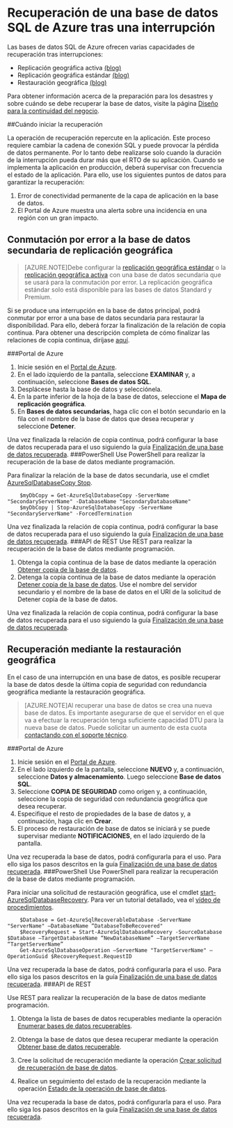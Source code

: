 <properties 
   pageTitle="Recuperación de una base de datos SQL tras un desastre" 
   description="Obtenga información acerca de cómo recuperar una base de datos tras un fallo o error en el centro de datos regional con las capacidades de replicación geográfica y restauración geográfica de bases de datos SQL de Azure." 
   services="sql-database" 
   documentationCenter="" 
   authors="elfisher" 
   manager="jeffreyg" 
   editor="monicar"/>

<tags
   ms.service="sql-database"
   ms.devlang="NA"
   ms.topic="article"
   ms.tgt_pltfrm="NA"
   ms.workload="data-management" 
   ms.date="07/14/2015"
   ms.author="elfish"/>

# Recuperación de una base de datos SQL de Azure tras una interrupción

Las bases de datos SQL de Azure ofrecen varias capacidades de recuperación tras interrupciones:

- Replicación geográfica activa [(blog)](http://azure.microsoft.com/blog/2014/07/12/spotlight-on-sql-database-active-geo-replication/)
- Replicación geográfica estándar [(blog)](http://azure.microsoft.com/blog/2014/09/03/azure-sql-database-standard-geo-replication/)
- Restauración geográfica [(blog)](http://azure.microsoft.com/blog/2014/09/13/azure-sql-database-geo-restore/)

Para obtener información acerca de la preparación para los desastres y sobre cuándo se debe recuperar la base de datos, visite la página [Diseño para la continuidad del negocio](sql-database-business-continuity-design.md).

##Cuándo iniciar la recuperación 

La operación de recuperación repercute en la aplicación. Este proceso requiere cambiar la cadena de conexión SQL y puede provocar la pérdida de datos permanente. Por lo tanto debe realizarse solo cuando la duración de la interrupción pueda durar más que el RTO de su aplicación. Cuando se implementa la aplicación en producción, deberá supervisar con frecuencia el estado de la aplicación. Para ello, use los siguientes puntos de datos para garantizar la recuperación:

1. Error de conectividad permanente de la capa de aplicación en la base de datos.
2. El Portal de Azure muestra una alerta sobre una incidencia en una región con un gran impacto.

## Conmutación por error a la base de datos secundaria de replicación geográfica
> [AZURE.NOTE]Debe configurar la [replicación geográfica estándar](https://msdn.microsoft.com/library/azure/dn758204.aspx) o la [replicación geográfica activa](https://msdn.microsoft.com/library/azure/dn741339.aspx) con una base de datos secundaria que se usará para la conmutación por error. La replicación geográfica estándar solo está disponible para las bases de datos Standard y Premium.

Si se produce una interrupción en la base de datos principal, podrá conmutar por error a una base de datos secundaria para restaurar la disponibilidad. Para ello, deberá forzar la finalización de la relación de copia continua. Para obtener una descripción completa de cómo finalizar las relaciones de copia continua, diríjase [aquí](https://msdn.microsoft.com/library/azure/dn741323.aspx).



###Portal de Azure
1. Inicie sesión en el [Portal de Azure](https://portal.Azure.com).
2. En el lado izquierdo de la pantalla, seleccione **EXAMINAR** y, a continuación, seleccione **Bases de datos SQL**.
3. Desplácese hasta la base de datos y selecciónela. 
4. En la parte inferior de la hoja de la base de datos, seleccione el **Mapa de replicación geográfica**.
4. En **Bases de datos secundarias**, haga clic con el botón secundario en la fila con el nombre de la base de datos que desea recuperar y seleccione **Detener**.

Una vez finalizada la relación de copia continua, podrá configurar la base de datos recuperada para el uso siguiendo la guía [Finalización de una base de datos recuperada](sql-database-recovered-finalize.md).
###PowerShell
Use PowerShell para realizar la recuperación de la base de datos mediante programación.

Para finalizar la relación de la base de datos secundaria, use el cmdlet [AzureSqlDatabaseCopy Stop](https://msdn.microsoft.com/library/dn720223).
		
		$myDbCopy = Get-AzureSqlDatabaseCopy -ServerName "SecondaryServerName" -DatabaseName "SecondaryDatabaseName"
		$myDbCopy | Stop-AzureSqlDatabaseCopy -ServerName "SecondaryServerName" -ForcedTermination
		 
Una vez finalizada la relación de copia continua, podrá configurar la base de datos recuperada para el uso siguiendo la guía [Finalización de una base de datos recuperada](sql-database-recovered-finalize.md).
###API de REST 
Use REST para realizar la recuperación de la base de datos mediante programación.

1. Obtenga la copia continua de la base de datos mediante la operación [Obtener copia de la base de datos](https://msdn.microsoft.com/library/azure/dn509570.aspx).
2. Detenga la copia continua de la base de datos mediante la operación [Detener copia de la base de datos](https://msdn.microsoft.com/library/azure/dn509573.aspx). Use el nombre del servidor secundario y el nombre de la base de datos en el URI de la solicitud de Detener copia de la base de datos.

 Una vez finalizada la relación de copia continua, podrá configurar la base de datos recuperada para el uso siguiendo la guía [Finalización de una base de datos recuperada](sql-database-recovered-finalize.md).
## Recuperación mediante la restauración geográfica

En el caso de una interrupción en una base de datos, es posible recuperar la base de datos desde la última copia de seguridad con redundancia geográfica mediante la restauración geográfica.

> [AZURE.NOTE]Al recuperar una base de datos se crea una nueva base de datos. Es importante asegurarse de que el servidor en el que va a efectuar la recuperación tenga suficiente capacidad DTU para la nueva base de datos. Puede solicitar un aumento de esta cuota [contactando con el soporte técnico](http://azure.microsoft.com/blog/azure-limits-quotas-increase-requests/).

###Portal de Azure
1. Inicie sesión en el [Portal de Azure](https://portal.Azure.com).
2. En el lado izquierdo de la pantalla, seleccione **NUEVO** y, a continuación, seleccione **Datos y almacenamiento**. Luego seleccione **Base de datos SQL**.
2. Seleccione **COPIA DE SEGURIDAD** como origen y, a continuación, seleccione la copia de seguridad con redundancia geográfica que desea recuperar.
3. Especifique el resto de propiedades de la base de datos y, a continuación, haga clic en **Crear**.
4. El proceso de restauración de base de datos se iniciará y se puede supervisar mediante **NOTIFICACIONES**, en el lado izquierdo de la pantalla.

Una vez recuperada la base de datos, podrá configurarla para el uso. Para ello siga los pasos descritos en la guía [Finalización de una base de datos recuperada](sql-database-recovered-finalize.md).
###PowerShell 
Use PowerShell para realizar la recuperación de la base de datos mediante programación.

Para iniciar una solicitud de restauración geográfica, use el cmdlet [start-AzureSqlDatabaseRecovery](https://msdn.microsoft.com/library/azure/dn720224.aspx). Para ver un tutorial detallado, vea el [vídeo de procedimientos](http://azure.microsoft.com/documentation/videos/restore-a-sql-database-using-geo-restore-with-microsoft-azure-powershell/).

		$Database = Get-AzureSqlRecoverableDatabase -ServerName "ServerName" –DatabaseName “DatabaseToBeRecovered"
		$RecoveryRequest = Start-AzureSqlDatabaseRecovery -SourceDatabase $Database –TargetDatabaseName “NewDatabaseName” –TargetServerName “TargetServerName”
		Get-AzureSqlDatabaseOperation –ServerName "TargetServerName" –OperationGuid $RecoveryRequest.RequestID

Una vez recuperada la base de datos, podrá configurarla para el uso. Para ello siga los pasos descritos en la guía [Finalización de una base de datos recuperada](sql-database-recovered-finalize.md).
###API de REST 

Use REST para realizar la recuperación de la base de datos mediante programación.

1.	Obtenga la lista de bases de datos recuperables mediante la operación [Enumerar bases de datos recuperables](http://msdn.microsoft.com/library/azure/dn800984.aspx).
	
2.	Obtenga la base de datos que desea recuperar mediante la operación [Obtener base de datos recuperable](http://msdn.microsoft.com/library/azure/dn800985.aspx).
	
3.	Cree la solicitud de recuperación mediante la operación [Crear solicitud de recuperación de base de datos](http://msdn.microsoft.com/library/azure/dn800986.aspx).
	
4.	Realice un seguimiento del estado de la recuperación mediante la operación [Estado de la operación de base de datos](http://msdn.microsoft.com/library/azure/dn720371.aspx).

Una vez recuperada la base de datos, podrá configurarla para el uso. Para ello siga los pasos descritos en la guía [Finalización de una base de datos recuperada](sql-database-recovered-finalize.md).
 

<!---HONumber=Oct15_HO3-->